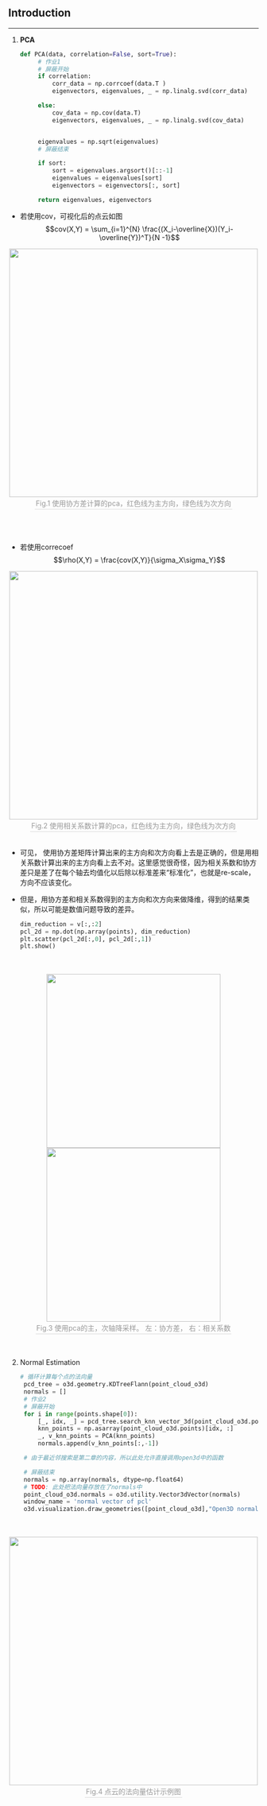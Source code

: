 ## Introduction
---------------

1. **PCA**
   ~~~ python
   def PCA(data, correlation=False, sort=True):
        # 作业1
        # 屏蔽开始
        if correlation:
            corr_data = np.corrcoef(data.T )
            eigenvectors, eigenvalues, _ = np.linalg.svd(corr_data)        

        else:
            cov_data = np.cov(data.T)
            eigenvectors, eigenvalues, _ = np.linalg.svd(cov_data)


        eigenvalues = np.sqrt(eigenvalues)
        # 屏蔽结束

        if sort:
            sort = eigenvalues.argsort()[::-1]
            eigenvalues = eigenvalues[sort]
            eigenvectors = eigenvectors[:, sort]

        return eigenvalues, eigenvectors


* 若使用cov，可视化后的点云如图
  $$cov(X,Y) = \sum_{i=1}^{N} \frac{(X_i-\overline{X})(Y_i-\overline{Y})^T}{N -1}$$

 <center>
    <img src="./figures/figure1.png" width="500"/>
    <div style="color:orange; border-bottom: 1px solid #d9d9d9;
    display: inline-block;
    color: #999;
    padding: 2px;">Fig.1 使用协方差计算的pca，红色线为主方向，绿色线为次方向</div>
</center>
<br>
<br>
<br>

* 若使用correcoef
  $$\rho(X,Y) = \frac{cov(X,Y)}{\sigma_X\sigma_Y}$$
 <center>
    <img src="./figures/figure2.png" width="500"/>
    <div style="color:orange; border-bottom: 1px solid #d9d9d9;
    display: inline-block;
    color: #999;
    padding: 2px;">Fig.2 使用相关系数计算的pca，红色线为主方向，绿色线为次方向</div>
</center>

<br>

* 可见， 使用协方差矩阵计算出来的主方向和次方向看上去是正确的，但是用相关系数计算出来的主方向看上去不对。这里感觉很奇怪，因为相关系数和协方差只是差了在每个轴去均值化以后除以标准差来“标准化”，也就是re-scale，方向不应该变化。
  
* 但是，用协方差和相关系数得到的主方向和次方向来做降维，得到的结果类似，所以可能是数值问题导致的差异。
  ~~~ python
  dim_reduction = v[:,:2]
  pcl_2d = np.dot(np.array(points), dim_reduction)
  plt.scatter(pcl_2d[:,0], pcl_2d[:,1])
  plt.show()
<br>
<br>
 <center class="half">
    <img src="./figures/figure3.png" width="350"/><img src="./figures/figure4.png" width="350"/>
    <div style="color:orange; border-bottom: 1px solid #d9d9d9;
    display: inline-block;
    color: #999;
    padding: 2px;">Fig.3 使用pca的主，次轴降采样。
    左：协方差， 右：相关系数</div>
</center>
<br>
<br>

2. Normal Estimation
   
   ~~~ python
   # 循环计算每个点的法向量
    pcd_tree = o3d.geometry.KDTreeFlann(point_cloud_o3d)
    normals = []
    # 作业2
    # 屏蔽开始
    for i in range(points.shape[0]):
        [_, idx, _] = pcd_tree.search_knn_vector_3d(point_cloud_o3d.points[i], 20)
        knn_points = np.asarray(point_cloud_o3d.points)[idx, :]
        _, v_knn_points = PCA(knn_points)
        normals.append(v_knn_points[:,-1])

    # 由于最近邻搜索是第二章的内容，所以此处允许直接调用open3d中的函数

    # 屏蔽结束
    normals = np.array(normals, dtype=np.float64)
    # TODO: 此处把法向量存放在了normals中
    point_cloud_o3d.normals = o3d.utility.Vector3dVector(normals)
    window_name = 'normal vector of pcl'
    o3d.visualization.draw_geometries([point_cloud_o3d],"Open3D normal estimation")

<br>
<br>
 <center>
    <img src="./figures/figure5.png" width="500"/>
    <br>
    <div style="color:orange; border-bottom: 1px solid #d9d9d9;
    display: inline-block;
    color: #999;
    padding: 2px;">Fig.4 点云的法向量估计示例图</div>
</center>

